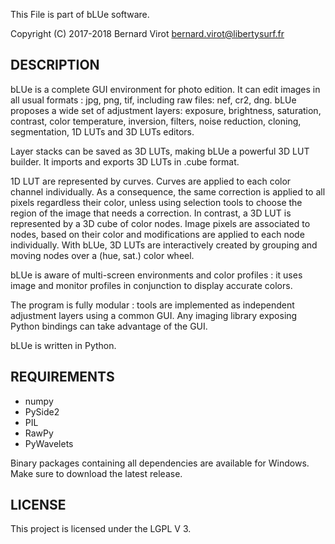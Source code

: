 This File is part of bLUe software.

Copyright (C) 2017-2018 Bernard Virot <bernard.virot@libertysurf.fr>

## DESCRIPTION

 bLUe is a complete GUI environment for photo edition. It can edit images in all
usual formats : jpg, png, tif, including raw files: nef, cr2, dng.
bLUe proposes a wide set of adjustment layers:
exposure, brightness, saturation, contrast, color temperature, inversion, filters, noise reduction, cloning,
segmentation, 1D LUTs and 3D LUTs editors.

Layer stacks can be saved as 3D LUTs, making bLUe a powerful 3D LUT builder.
It imports and exports 3D LUTs in .cube format.

 1D LUT are represented by curves. Curves are applied to each color channel individually.
As a consequence, the same correction is applied to all pixels regardless their color,
unless using selection tools to choose the region of the image that needs a correction.
In contrast, a 3D LUT is represented by a 3D cube of color nodes. Image pixels are associated
to nodes, based on their color and modifications are applied to each node individually.
With bLUe, 3D LUTs are interactively created by grouping and moving nodes over a (hue, sat.) color wheel.

 bLUe is aware of multi-screen environments and color profiles : it uses image and
 monitor profiles in conjunction to display accurate colors.

The program is fully modular : tools are implemented as independent
adjustment layers using a common GUI. Any imaging library exposing Python
bindings can take advantage of the GUI.

bLUe is written in Python.

## REQUIREMENTS

* numpy
* PySide2
* PIL
* RawPy
* PyWavelets

Binary packages containing all dependencies are available for Windows.
Make sure to download the latest release.

## LICENSE

 This project is licensed under the LGPL V 3.

